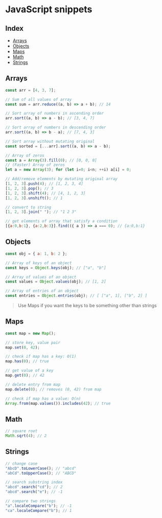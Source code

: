 # JavaScript snippets

## Index

- [Arrays](#arrays)
- [Objects](#objects)
- [Maps](#maps)
- [Math](#math)
- [Strings](#strings)

## Arrays

```js
const arr = [4, 3, 7];

// Sum of all values of array
const sum = arr.reduce((a, b) => a + b); // 14

// Sort array of numbers in ascending order
arr.sort((a, b) => a - b); // [3, 4, 7]

// Sort array of numbers in descending order
arr.sort((a, b) => b - a); // [7, 4, 3]

// Sort array without mutating original
const sorted = [...arr].sort((a, b) => a - b);

// Array of zeros
const a = Array(3).fill(0); // [0, 0, 0]
// (Faster) Array of zeros
let a = new Array(3); for (let i=0; i<n; ++i) a[i] = 0;

// Add/remove elements by mutating original array
[1, 2, 3].push(4); // [1, 2, 3, 4]
[1, 2, 3].pop(); // 3
[1, 2, 3].shift(4); // [4, 1, 2, 3]
[1, 2, 3].unshift(); // 1

// convert to string
[1, 2, 3].join(" "); // "1 2 3"

// get elements of array that satisfy a condition
[{a:0,b:1}, {a:2,b:3}].find(({ a }) => a === 0); // {a:0,b:1}
```

## Objects

```js
const obj = { a: 1, b: 2 };

// Array of keys of an object
const keys = Object.keys(obj); // ["a", "b"]

// Array of values of an object
const values = Object.values(obj); // [1, 2]

// Array of entries of an object
const entries = Object.entries(obj); // [ ["a", 1], ["b", 2] ]
```

> Use Maps if you want the keys to be something other than strings

## Maps

```js
const map = new Map();

// store key, value pair
map.set(0, 42);

// check if map has a key: O(1)
map.has(0); // true

// get value of a key
map.get(0); // 42

// delete entry from map
map.delete(0); // removes (0, 42) from map

// check if map has a value: O(n)
Array.from(map.values()).includes(42); // true
```

## Math

```js
// square root
Math.sqrt(4); // 2
```

## Strings

```js
// change case
"AbcD".toLowerCase(); // "abcd"
"abCd".toUpperCase(); // "ABCD"

// search substring index
"abcd".search("cd"); // 2
"abcd".search("e"); // -1

// compare two strings
"a".localeCompare("b"); // -1
"ca".localeCompare("b"); // 1
```
